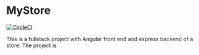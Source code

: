 # MyStore

[![CircleCI](https://circleci.com/gh/wangpengda1210/store-fullstack/tree/master.svg?style=svg)](https://circleci.com/gh/wangpengda1210/store-fullstack/tree/master)

This is a fullstack project with Angular front end and express backend of a store. The project is 
